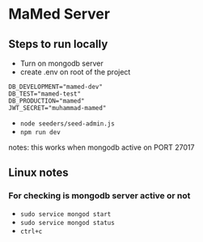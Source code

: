 # MaMed Server

## Steps to run locally
- Turn on mongodb server
- create .env on root of the project

```
DB_DEVELOPMENT="mamed-dev"
DB_TEST="mamed-test"
DB_PRODUCTION="mamed"
JWT_SECRET="muhammad-mamed"
```

- `node seeders/seed-admin.js`
- `npm run dev` 

notes: this works when mongodb active on PORT 27017

## Linux notes
### For checking is mongodb server active or not
- `sudo service mongod start`
- `sudo service mongod status`
- `ctrl+c`